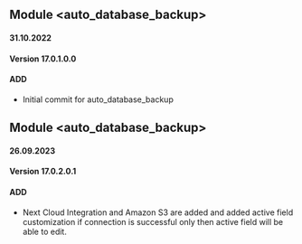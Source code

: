 ## Module <auto_database_backup>

#### 31.10.2022
#### Version 17.0.1.0.0
#### ADD

- Initial commit for auto_database_backup

## Module <auto_database_backup>

#### 26.09.2023
#### Version 17.0.2.0.1
#### ADD

- Next Cloud Integration and Amazon S3 are added and added active field customization if connection is successful only then active field will be able to edit.
